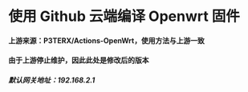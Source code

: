 # 使用 Github 云端编译 Openwrt 固件
#### 上游来源：P3TERX/Actions-OpenWrt，使用方法与上游一致
#### 由于上游停止维护，因此此处是修改后的版本
##### 默认网关地址：192.168.2.1
